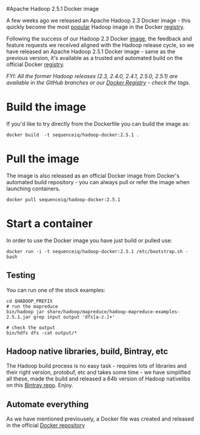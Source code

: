 #Apache Hadoop 2.5.1 Docker image

A few weeks ago we released an Apache Hadoop 2.3 Docker image - this quickly become the most [popular](https://registry.hub.docker.com/search?q=hadoop&s=downloads) Hadoop image in the Docker [registry](https://registry.hub.docker.com/).


Following the success of our Hadoop 2.3 Docker [image](https://registry.hub.docker.com/u/sequenceiq/hadoop-docker/), the feedback and feature requests we received aligned with the Hadoop release cycle, so we have released an Apache Hadoop 2.5.1 Docker image - same as the previous version, it's available as a trusted and automated build on the official Docker [registry](https://registry.hub.docker.com/).


_FYI: All the former Hadoop releases (2.3, 2.4.0, 2.4.1, 2.5.0, 2.5.1) are available in the GitHub branches or our [Docker Registry](https://registry.hub.docker.com/u/sequenceiq/hadoop-docker/) - check the tags._

# Build the image

If you'd like to try directly from the Dockerfile you can build the image as:

```
docker build  -t sequenceiq/hadoop-docker:2.5.1 .
```
# Pull the image

The image is also released as an official Docker image from Docker's automated build repository - you can always pull or refer the image when launching containers.

```
docker pull sequenceiq/hadoop-docker:2.5.1
```

# Start a container

In order to use the Docker image you have just build or pulled use:

```
docker run -i -t sequenceiq/hadoop-docker:2.5.1 /etc/bootstrap.sh -bash
```

## Testing

You can run one of the stock examples:

```
cd $HADOOP_PREFIX
# run the mapreduce
bin/hadoop jar share/hadoop/mapreduce/hadoop-mapreduce-examples-2.5.1.jar grep input output 'dfs[a-z.]+'

# check the output
bin/hdfs dfs -cat output/*
```

## Hadoop native libraries, build, Bintray, etc

The Hadoop build process is no easy task - requires lots of libraries and their right version, protobuf, etc and takes some time - we have simplified all these, made the build and released a 64b version of Hadoop nativelibs on this [Bintray repo](https://bintray.com/sequenceiq/sequenceiq-bin/hadoop-native-64bit/2.5.1/view/files). Enjoy.

## Automate everything

As we have mentioned previousely, a Docker file was created and released in the official [Docker repository](https://registry.hub.docker.com/u/sequenceiq/hadoop-docker/)

